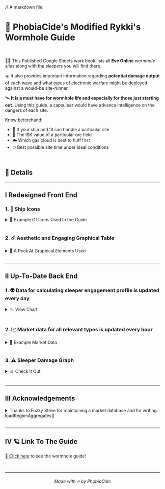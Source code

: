 // A markdown file.
# 🌌 PhobiaCide's Modified Rykki's Wormhole Guide

<br>

👨‍🚀 This Published Google Sheets work book lists all **Eve Online** *wormhole sites* along with the *sleepers* you will find there.

🛸 It also provides important information regarding **potential damage output** of each wave and what types of electronic warfare might be deployed against a would-be site-runner.

🛰 **It is a must have for wormhole life and especially for those just starting out**. Using this guide, a capsuleer would have advance intelligence on the dangers of each site.

Know beforehand:

+ 🔮 If your ship and fit can handle a particular site
+ 💎 The ISK value of a particular ore field
+ ☁️ Which gas cloud is best to huff first
+ ⏱ Best possible site time under ideal conditions

<br>

## 🌠 Details

---

## I Redesigned Front End

### 1. 🚀 Ship Icons

<details>

  <summary>🎯 Example Of Icons Used In the Guide</summary>

![ShipIcons](images/shipIcons.png)

</details>

<br>

### 2. ☄️ Aesthetic and Engaging Graphical Table

<details>

  <summary>🍭 A Peek At Graphical Elements Used</summary>

![Graphical Table](images/tableUI.png)

</details>

<br>

---

## II Up-To-Date Back End

### 1. 👽 Data for calculating sleeper engagement profile is updated every day

<details>

  <summary>📉 View Chart</summary>

  ![Full Table](images/fullTable.png)

### Some Key Figures From The Chart:

|Figure|Definition|
|------|----------|
|Scram|Points of scram and range|
|Web|Quantity of webs and optimal range|
|Neut|Rate of capacitor neutralization and optimal range|
|RRep|Rate of remote repair and optimal range|
|Sig|The signature radius of the ship|
|Speed|The sleeper's top speed when not at orbit range|
|Distance|The sleeper's preferred distance at which to orbit|
|Velocity|The speed the sleeper will burn while orbiting|

</details>

<br>

### 2. 📈 Market data for all relevant types is updated every hour

<details>

  <summary>🧮 Example Market Data</summary>

  ![Market Data](images/marketValues.png)

</details>

<br>

### 3. ⚠️ Sleeper Damage Graph

<details>

<summary>📊 Check It Out</summary>

The following graph is included in the guide and is actively calculated based on the data received from esi.evetech.net.

![Damage Graph](images/sleeperDamageChart.png)

</details>

<br>

---

## III Acknowledgements

<details>

<summary>Thanks to Fuzzy Steve for maintaining a market database and for writing loadRegionAggregates()</summary>

```js
/**
 * @alias loadRegionAggregates()
 * @function
 * @description Requests aggregated market data from market.fuzzwork.co.uk for a given list of type Ids
 * @param {array} dirtyTypeIds
 * @param {(number | string)} [regionId = 10000002]
 * @throws Will throw an error if dirtyTypeIds is undefined
 *
 * @returns
 */
function loadRegionAggregates(dirtyTypeIds, regionId = 10000002) {
  try {
    if (typeof dirtyTypeIds == `undefined`) {
      throw `Need a list of typeids`;
    }

    const prices = [];
    const cleanTypeIds = [];

    const url = `https://market.fuzzwork.co.uk/aggregates/?region=${regionId}&types=`;
    const options = { method: `get`, payload: `` };

    dirtyTypeIds.forEach(row => {
      row.forEach(cell => {
        if (typeof cell === "number") {
          cleanTypeIds.push(cell);
        }
      });
    });

    prices.push([
      "Buy volume",
      "Buy Weighted Average",
      "Max Buy",
      "Min Buy",
      "Buy Std Dev",
      "Median Buy",
      "Percentile Buy Price",
      "Sell volume",
      "Sell Weighted Average",
      "Max sell",
      "Min Sell",
      "Sell Std Dev",
      "Median Sell",
      "Percentile Sell Price",
    ]);

    function spliceChunks(array, chunkSize) {
      const result = [];
      while (array.length > 0) {
        const chunk = array.splice(0, chunkSize);
        result.push(chunk);
      }
      return result;
    }

    const chunkSize = 100;
    const chunkedArray = spliceChunks(cleanTypeIds, chunkSize);
    chunkedArray.forEach(chunk => {
      Utilities.sleep(Math.random() * 200);
      const urlTypes = chunk.join(",").replace(/,$/, "");
      const json = JSON.parse(
        UrlFetchApp.fetch(url + urlTypes, options).getContentText(),
      );
      if (json) {
        chunk.forEach(entry => {
          const price = [
            parseInt(json[entry].buy.volume),
            parseInt(json[entry].buy.weightedAverage),
            parseFloat(json[entry].buy.max),
            parseFloat(json[entry].buy.min),
            parseFloat(json[entry].buy.stddev),
            parseFloat(json[entry].buy.median),
            parseFloat(json[entry].buy.percentile),
            parseInt(json[entry].sell.volume),
            parseFloat(json[entry].sell.weightedAverage),
            parseFloat(json[entry].sell.max),
            parseFloat(json[entry].sell.min),
            parseFloat(json[entry].sell.stddev),
            parseFloat(json[entry].sell.median),
            parseFloat(json[entry].sell.percentile),
          ];
          prices.push(price);
        });
      }
    });
  } catch (error) {
    // TODO (developer) Handle Exception
    console.error(
      `loadRegionAggregates() failed with error: ${error.message}.`,
    );
  } finally {
    return prices;
  }
}
```

</details>

<br>

---

## IV 🪐 Link To The Guide

[🔗 Click here]("https://docs.google.com/spreadsheets/d/e/2PACX-1vSskkG0Lr8YTU1Qz1XrXGlIpqnHZsJePh9ipr1e2qUsmfVu8tzn0NNzAOeM7_omWbHxzWtQ5gO7V1SH/pubhtml") to see the wormhole guide!

<br>

---

<div align="center"><h6>Made with 🔥 by PhobiaCide</h6></div>
